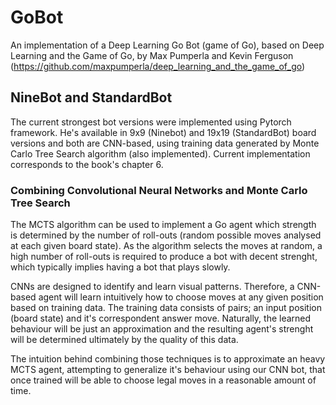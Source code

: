 # GoBot
An implementation of a Deep Learning Go Bot (game of Go), based on Deep Learning and the Game of Go, by Max Pumperla and Kevin Ferguson (https://github.com/maxpumperla/deep_learning_and_the_game_of_go)


## NineBot and StandardBot
The current strongest bot versions were implemented using Pytorch framework. He's available in 9x9 (Ninebot) and 19x19 (StandardBot) board versions and both are CNN-based, using training data generated by Monte Carlo Tree Search algorithm (also implemented). Current implementation corresponds to the book's chapter 6.

### Combining Convolutional Neural Networks and Monte Carlo Tree Search
The MCTS algorithm can be used to implement a Go agent which strength is determined by the number of roll-outs (random possible moves analysed at each given board state). As the algorithm selects the moves at random, a high number of roll-outs is required to produce a bot with decent strenght, which typically implies having a bot that plays slowly. 

CNNs are designed to identify and learn visual patterns. Therefore, a CNN-based agent will learn intuitively how to choose moves at any given position based on training data. The training data consists of pairs; an input position (board state) and it's correspondent answer move. Naturally, the learned behaviour will be just an approximation and the resulting agent's strenght will be determined ultimately by the quality of this data.

The intuition behind combining those techniques is to approximate an heavy MCTS agent, attempting to generalize it's behaviour using our CNN bot, that once trained will be able to choose legal moves in a reasonable amount of time.
